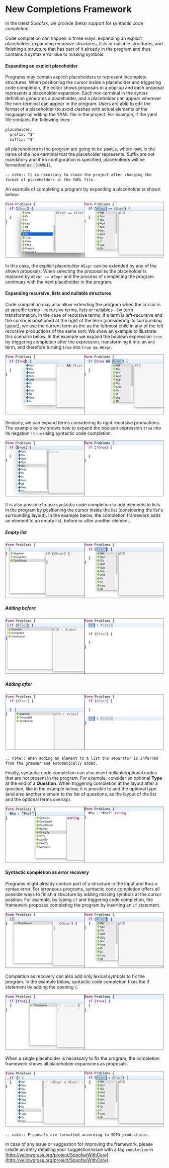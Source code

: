 # New Completions Framework

In the latest Spoofax, we provide (beta) support for syntactic code completion.

Code completion can happen in three ways: expanding an explicit placeholder, expanding recursive structures, lists or nullable structures, and finishing a structure that has part of it already in the program and thus contains a syntax error due to missing symbols.

#### Expanding an explicit placeholder

Programs may contain explicit placeholders to represent incomplete structures. When positioning the cursor inside a placeholder and triggering code completion, the editor shows proposals in a pop-up and each proposal represents a placeholder expansion. Each non-terminal in the syntax definition generates a placeholder, and a placeholder can appear wherever the non-terminal can appear in the program. Users are able to edit the format of a placeholder (to avoid clashes with actual elements of the language) by editing the YAML file in the project. For example, if the yaml file contains the following lines:

    placeholder:
      prefix: "$"
      suffix: "$"
  
  all placeholders in the program are going to be `$NAME$`, where `NAME` is the name of the non-terminal that the placeholder represents. Suffix are not mandatory and if no configuration is specified, placeholders will be formatted as `[[NAME]]`. 
  
```eval_rst
.. note:: It is necessary to clean the project after changing the format of placeholders in the YAML file.
```

An example of completing a program by expanding a placeholder is shown below:

![Completion for Statement](completion_statement.png)

In this case, the explicit placeholder `#Expr` can be extended by any of the shown proposals. When selecting the proposal `Eq` the placeholder is replaced by `#Expr == #Expr` and the process of completing the program continues with the next placeholder in the program.

#### Expanding recursive, lists and nullable structures

Code completion may also allow extending the program when the cursor is at specific terms - recursive terms, lists or nullables - by term transformation. In the case of recursive terms, if a term is left-recursive and the cursor is positioned at the right of the term (considering its surrounding layout), we use the current term as the as the leftmost child in any of the left recursive productions of the same sort. We show an example to illustrate this scenario below. In the example we expand the boolean expression `true` by triggering completion after the expression, transforming it into an `And` term, and therefore turning `true` into `true && #Expr`.  

![Left Recursive code completion](left-recursive.png)

Similarly, we can expand terms considering its right recursive productions. The example below shows how to expand the boolean expression `true` into its negation `!true` using syntactic code completion.

![Right Recursive code completion](right-recursive.png)

It is also possible to use syntactic code completion to add elements to lists in the program by positioning the cursor inside the list (considering the list's surrounding layout). In the example below, the completion framework adds an element to an empty list, before or after another element.

##### Empty list

![Adding to an empty list](empty-list.png)

##### Adding before

![Adding an element before](insert-before.png)

##### Adding after

![Adding an element after](insert-after.png)

```eval_rst
.. note:: When adding an element to a list the separator is inferred from the grammar and automatically added.
```

Finally, syntactic code completion can also insert nullable/optional nodes that are not present in the program. For example, consider an optional **Type** at the end of a **Question**. When triggering completion at the layout after a question, like in the example below, it is possible to add the optional type (and also another element to the list of questions, as the layout of the list and the optional terms overlap).

 ![Optional Completion](optional.png)

#### Syntactic completion as error recovery

Programs might already contain part of a structure in the input and thus a syntax error. For erroneous programs, syntactic code completion offers all possible ways to finish a structure by adding missing symbols at the cursor position. For example, by typing `if` and triggering code completion, the framework proposes completing the program by inserting an `if` statement. 

 ![Completion as recovery](completion-recovery.png)

Completion as recovery can also add only lexical symbols to fix the program. In the example below, syntactic code completion fixes the if statement by adding the opening `{`.

![Recover lexical](recover-lexical.png)

When a single placeholder is necessary to fix the program, the completion framework shows all placeholder expansions as proposals.

 ![Recover placeholder](recover-placeholder.png)

```eval_rst
.. note:: Proposals are formatted according to SDF3 productions. 
```

<!---#### How to migrate old projects?

New projects come automatically with support for the new completions framework.
To migrate old projects it is necessary to:

- add the following imports to the main Stratego file:
	-  `completion/<LanguageName>-cp`. This imports the stratego files generated from the SDF3 grammar.
	- `runtime/completion/-`. This imports the completion framework, part of the runtime-libraries.
	- `completion/completion`. This imports the hook between the generic completion framework and the specific strategies for the language.
- add the following import to `<LanguageName>-Colorer.esv`:
    - `completion/colorer/<LanguageName>-cc-esv`. This import the editor files responsible for coloring the explicit placeholders. --->

In case of any issue or suggestion for improving the framework, please create an entry detailing your suggestion/issue with a tag `completion` in [http://yellowgrass.org/project/SpoofaxWithCore](http://yellowgrass.org/project/SpoofaxWithCore).